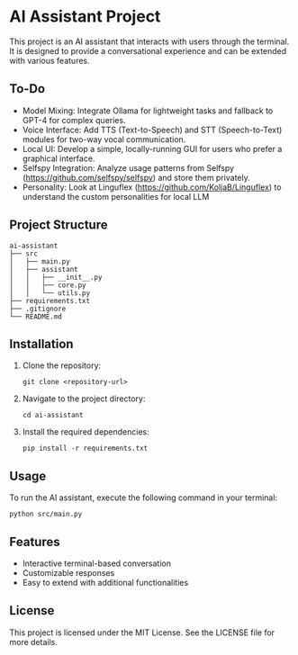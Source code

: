 # AI Assistant Project

This project is an AI assistant that interacts with users through the terminal. It is designed to provide a conversational experience and can be extended with various features.


## To-Do
- Model Mixing: Integrate Ollama for lightweight tasks and fallback to GPT-4 for complex queries.
- Voice Interface: Add TTS (Text-to-Speech) and STT (Speech-to-Text) modules for two-way vocal communication.
- Local UI: Develop a simple, locally-running GUI for users who prefer a graphical interface.
- Selfspy Integration: Analyze usage patterns from Selfspy (https://github.com/selfspy/selfspy) and store them privately.
- Personality: Look at Linguflex (https://github.com/KoljaB/Linguflex) to understand the custom personalities for local LLM

## Project Structure

```
ai-assistant
├── src
│   ├── main.py
│   ├── assistant
│   │   ├── __init__.py
│   │   ├── core.py
│   │   └── utils.py
├── requirements.txt
├── .gitignore
└── README.md
```

## Installation

1. Clone the repository:
   ```
   git clone <repository-url>
   ```
2. Navigate to the project directory:
   ```
   cd ai-assistant
   ```
3. Install the required dependencies:
   ```
   pip install -r requirements.txt
   ```

## Usage

To run the AI assistant, execute the following command in your terminal:
```
python src/main.py
```

## Features

- Interactive terminal-based conversation
- Customizable responses
- Easy to extend with additional functionalities

## License

This project is licensed under the MIT License. See the LICENSE file for more details.